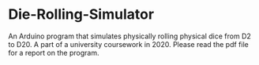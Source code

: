 # Die-Rolling-Simulator
An Arduino program that simulates physically rolling physical dice from D2 to D20. A part of a university coursework in 2020.
Please read the pdf file for a report on the program.
